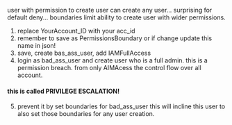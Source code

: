 user with permission to create user can create any user...
surprising for default deny...
boundaries limit ability to create user with wider permissions.

1) replace YourAccount_ID with your acc_id
2) remember to save as PermissionsBoundary or if change update this name in json!
3) save, create bas_ass_user, add IAMFullAccess
4) login as bad_ass_user and create user who is a full admin.
this is a permission breach. from only AIMAcess the control flow over all account.
#### this is called PRIVILEGE ESCALATION!

5) prevent it by set boundaries for bad_ass_user
this will incline this user to also set those boundaries for any user creation.